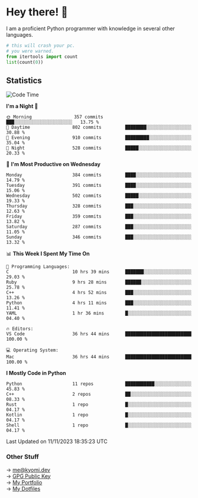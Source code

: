# Hey there! 👋

I am a proficient Python programmer with knowledge in several other languages.

```py
# this will crash your pc.
# you were warned.
from itertools import count
list(count(0))
```

## Statistics
<!--START_SECTION:waka-->
![Code Time](http://img.shields.io/badge/Code%20Time-611%20hrs%2035%20mins-blue)

**I'm a Night 🦉** 

```text
🌞 Morning                357 commits         ███░░░░░░░░░░░░░░░░░░░░░░   13.75 % 
🌆 Daytime                802 commits         ████████░░░░░░░░░░░░░░░░░   30.88 % 
🌃 Evening                910 commits         █████████░░░░░░░░░░░░░░░░   35.04 % 
🌙 Night                  528 commits         █████░░░░░░░░░░░░░░░░░░░░   20.33 % 
```
📅 **I'm Most Productive on Wednesday** 

```text
Monday                   384 commits         ████░░░░░░░░░░░░░░░░░░░░░   14.79 % 
Tuesday                  391 commits         ████░░░░░░░░░░░░░░░░░░░░░   15.06 % 
Wednesday                502 commits         █████░░░░░░░░░░░░░░░░░░░░   19.33 % 
Thursday                 328 commits         ███░░░░░░░░░░░░░░░░░░░░░░   12.63 % 
Friday                   359 commits         ███░░░░░░░░░░░░░░░░░░░░░░   13.82 % 
Saturday                 287 commits         ███░░░░░░░░░░░░░░░░░░░░░░   11.05 % 
Sunday                   346 commits         ███░░░░░░░░░░░░░░░░░░░░░░   13.32 % 
```


📊 **This Week I Spent My Time On** 

```text
💬 Programming Languages: 
C                        10 hrs 39 mins      ███████░░░░░░░░░░░░░░░░░░   29.03 % 
Ruby                     9 hrs 28 mins       ██████░░░░░░░░░░░░░░░░░░░   25.78 % 
C++                      4 hrs 52 mins       ███░░░░░░░░░░░░░░░░░░░░░░   13.26 % 
Python                   4 hrs 11 mins       ███░░░░░░░░░░░░░░░░░░░░░░   11.41 % 
YAML                     1 hr 36 mins        █░░░░░░░░░░░░░░░░░░░░░░░░   04.40 % 

🔥 Editors: 
VS Code                  36 hrs 44 mins      █████████████████████████   100.00 % 

💻 Operating System: 
Mac                      36 hrs 44 mins      █████████████████████████   100.00 % 
```

**I Mostly Code in Python** 

```text
Python                   11 repos            ███████████░░░░░░░░░░░░░░   45.83 % 
C++                      2 repos             ██░░░░░░░░░░░░░░░░░░░░░░░   08.33 % 
Rust                     1 repo              █░░░░░░░░░░░░░░░░░░░░░░░░   04.17 % 
Kotlin                   1 repo              █░░░░░░░░░░░░░░░░░░░░░░░░   04.17 % 
Shell                    1 repo              █░░░░░░░░░░░░░░░░░░░░░░░░   04.17 % 
```




 Last Updated on 11/11/2023 18:35:23 UTC
<!--END_SECTION:waka-->

### Other Stuff

→ [me@kyomi.dev](mailto:me@kyomi.dev)\
→ [GPG Public Key](https://github.com/bitterteriyaki.gpg)\
→ [My Portfolio](https://kyomi.dev)\
→ [My Dotfiles](https://github.com/bitterteriyaki/dotfiles)
